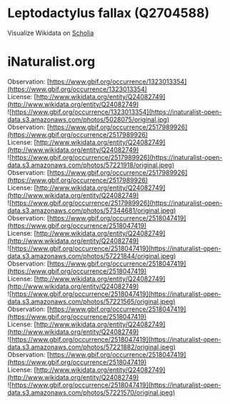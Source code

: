 
Leptodactylus fallax (Q2704588)
===============================
  
Visualize Wikidata on [Scholia](https://scholia.toolforge.org/taxon/Q2704588)
# iNaturalist.org
  
Observation: [https://www.gbif.org/occurrence/1323013354](https://www.gbif.org/occurrence/1323013354)  
License: [http://www.wikidata.org/entity/Q24082749](http://www.wikidata.org/entity/Q24082749)  
![https://www.gbif.org/occurrence/1323013354](https://inaturalist-open-data.s3.amazonaws.com/photos/5028075/original.jpg)  
Observation: [https://www.gbif.org/occurrence/2517989926](https://www.gbif.org/occurrence/2517989926)  
License: [http://www.wikidata.org/entity/Q24082749](http://www.wikidata.org/entity/Q24082749)  
![https://www.gbif.org/occurrence/2517989926](https://inaturalist-open-data.s3.amazonaws.com/photos/57221918/original.jpeg)  
Observation: [https://www.gbif.org/occurrence/2517989926](https://www.gbif.org/occurrence/2517989926)  
License: [http://www.wikidata.org/entity/Q24082749](http://www.wikidata.org/entity/Q24082749)  
![https://www.gbif.org/occurrence/2517989926](https://inaturalist-open-data.s3.amazonaws.com/photos/57344681/original.jpeg)  
Observation: [https://www.gbif.org/occurrence/2518047419](https://www.gbif.org/occurrence/2518047419)  
License: [http://www.wikidata.org/entity/Q24082749](http://www.wikidata.org/entity/Q24082749)  
![https://www.gbif.org/occurrence/2518047419](https://inaturalist-open-data.s3.amazonaws.com/photos/57221844/original.jpeg)  
Observation: [https://www.gbif.org/occurrence/2518047419](https://www.gbif.org/occurrence/2518047419)  
License: [http://www.wikidata.org/entity/Q24082749](http://www.wikidata.org/entity/Q24082749)  
![https://www.gbif.org/occurrence/2518047419](https://inaturalist-open-data.s3.amazonaws.com/photos/57221565/original.jpeg)  
Observation: [https://www.gbif.org/occurrence/2518047419](https://www.gbif.org/occurrence/2518047419)  
License: [http://www.wikidata.org/entity/Q24082749](http://www.wikidata.org/entity/Q24082749)  
![https://www.gbif.org/occurrence/2518047419](https://inaturalist-open-data.s3.amazonaws.com/photos/57221882/original.jpeg)  
Observation: [https://www.gbif.org/occurrence/2518047419](https://www.gbif.org/occurrence/2518047419)  
License: [http://www.wikidata.org/entity/Q24082749](http://www.wikidata.org/entity/Q24082749)  
![https://www.gbif.org/occurrence/2518047419](https://inaturalist-open-data.s3.amazonaws.com/photos/57221570/original.jpeg)
